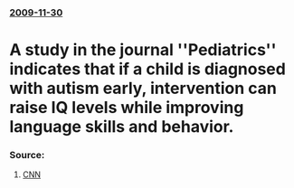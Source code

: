 ### [2009-11-30](/news/2009/11/30/index.md)

#  A study in the journal ''Pediatrics'' indicates that if a child is diagnosed with autism early, intervention can raise IQ levels while improving language skills and behavior. 




### Source:

1. [CNN](http://www.cnn.com/2009/HEALTH/conditions/11/30/autism.study/)
